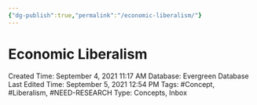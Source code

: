 ```yaml
---
{"dg-publish":true,"permalink":"/economic-liberalism/"}
---
```


# Economic Liberalism

Created Time: September 4, 2021 11:17 AM
Database: Evergreen Database
Last Edited Time: September 5, 2021 12:54 PM
Tags: #Concept, #Liberalism, #NEED-RESEARCH
Type: Concepts, Inbox